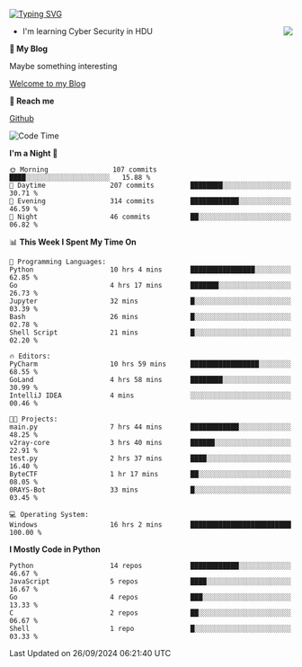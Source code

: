 [![Typing SVG](https://readme-typing-svg.herokuapp.com?font=Fira+Code&pause=1000&random=false&width=450&height=60&lines=Hello+%F0%9F%91%8B%F0%9F%8F%BB;I'm+JBNRZ)](https://git.io/typing-svg)

<a href="#">
  <img align="right" src="https://github-readme-stats.vercel.app/api?username=JBNRZ&show_icons=true&bg_color=15,f2f7fd,E0EAFC" />
</a>

- I'm learning Cyber Security in HDU

 **🌱 My Blog**

Maybe something interesting

[Welcome to my Blog](https://jbnrz.com.cn/)

 **💬 Reach me** 

[Github](https://github.com/JBNRZ)


<!--START_SECTION:waka-->
![Code Time](http://img.shields.io/badge/Code%20Time-677%20hrs%2057%20mins-blue)

**I'm a Night 🦉** 

```text
🌞 Morning                107 commits         ████░░░░░░░░░░░░░░░░░░░░░   15.88 % 
🌆 Daytime                207 commits         ████████░░░░░░░░░░░░░░░░░   30.71 % 
🌃 Evening                314 commits         ████████████░░░░░░░░░░░░░   46.59 % 
🌙 Night                  46 commits          ██░░░░░░░░░░░░░░░░░░░░░░░   06.82 % 
```


📊 **This Week I Spent My Time On** 

```text
💬 Programming Languages: 
Python                   10 hrs 4 mins       ████████████████░░░░░░░░░   62.85 % 
Go                       4 hrs 17 mins       ███████░░░░░░░░░░░░░░░░░░   26.73 % 
Jupyter                  32 mins             █░░░░░░░░░░░░░░░░░░░░░░░░   03.39 % 
Bash                     26 mins             █░░░░░░░░░░░░░░░░░░░░░░░░   02.78 % 
Shell Script             21 mins             █░░░░░░░░░░░░░░░░░░░░░░░░   02.20 % 

🔥 Editors: 
PyCharm                  10 hrs 59 mins      █████████████████░░░░░░░░   68.55 % 
GoLand                   4 hrs 58 mins       ████████░░░░░░░░░░░░░░░░░   30.99 % 
IntelliJ IDEA            4 mins              ░░░░░░░░░░░░░░░░░░░░░░░░░   00.46 % 

🐱‍💻 Projects: 
main.py                  7 hrs 44 mins       ████████████░░░░░░░░░░░░░   48.25 % 
v2ray-core               3 hrs 40 mins       ██████░░░░░░░░░░░░░░░░░░░   22.91 % 
test.py                  2 hrs 37 mins       ████░░░░░░░░░░░░░░░░░░░░░   16.40 % 
ByteCTF                  1 hr 17 mins        ██░░░░░░░░░░░░░░░░░░░░░░░   08.05 % 
0RAYS-Bot                33 mins             █░░░░░░░░░░░░░░░░░░░░░░░░   03.45 % 

💻 Operating System: 
Windows                  16 hrs 2 mins       █████████████████████████   100.00 % 
```

**I Mostly Code in Python** 

```text
Python                   14 repos            ████████████░░░░░░░░░░░░░   46.67 % 
JavaScript               5 repos             ████░░░░░░░░░░░░░░░░░░░░░   16.67 % 
Go                       4 repos             ███░░░░░░░░░░░░░░░░░░░░░░   13.33 % 
C                        2 repos             ██░░░░░░░░░░░░░░░░░░░░░░░   06.67 % 
Shell                    1 repo              █░░░░░░░░░░░░░░░░░░░░░░░░   03.33 % 
```




 Last Updated on 26/09/2024 06:21:40 UTC
<!--END_SECTION:waka-->
